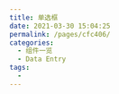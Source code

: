 ```yaml
---
title: 单选框
date: 2021-03-30 15:04:25
permalink: /pages/cfc406/
categories:
  - 组件一览
  - Data Entry
tags:
  - 
---
```

